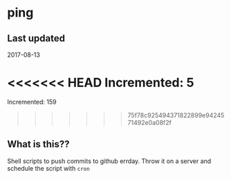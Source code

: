 # ping

## Last updated
2017-08-13

<<<<<<< HEAD
Incremented: 5
=======
Incremented: 159
>>>>>>> 75f78c925494371822899e9424571492e0a08f2f

## What is this?? 
Shell scripts to push commits to github errday. Throw it on a server and schedule the script with `cron`
